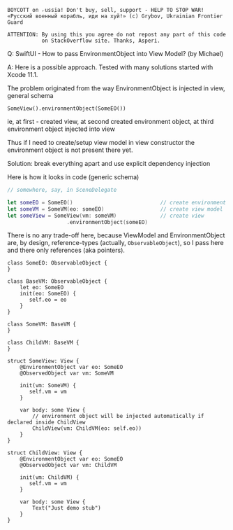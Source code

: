 ```
BOYCOTT on ᵣussia! Don't buy, sell, support - HELP TO STOP WAR!
«Русский военный корабль, иди на хуй!» (c) Grybov, Ukrainian Frontier Guard

ATTENTION: By using this you agree do not repost any part of this code
           on StackOverflow site. Thanks, Asperi.
```

Q: SwiftUI - How to pass EnvironmentObject into View Model? (by Michael)

A: Here is a possible approach. Tested with many solutions started with Xcode 11.1.

The problem originated from the way EnvironmentObject is injected in view, general schema 

    SomeView().environmentObject(SomeEO())

ie, at first - created view, at second created environment object, at third environment object injected into view

Thus if I need to create/setup view model in view constructor the environment object is not present there yet.

Solution: break everything apart and use explicit dependency injection

Here is how it looks in code (generic schema)

```swift
// somewhere, say, in SceneDelegate

let someEO = SomeEO()                            // create environment object
let someVM = SomeVM(eo: someEO)                  // create view model
let someView = SomeView(vm: someVM)              // create view 
                   .environmentObject(someEO)
```

There is no any trade-off here, because ViewModel and EnvironmentObject are, by design, reference-types (actually, `ObservableObject`), so I pass here and there only references (aka pointers).

```
class SomeEO: ObservableObject {
}

class BaseVM: ObservableObject {
    let eo: SomeEO
    init(eo: SomeEO) {
       self.eo = eo
    }
}

class SomeVM: BaseVM {
}

class ChildVM: BaseVM {
}

struct SomeView: View {
    @EnvironmentObject var eo: SomeEO
    @ObservedObject var vm: SomeVM

    init(vm: SomeVM) {
       self.vm = vm
    }

    var body: some View {
        // environment object will be injected automatically if declared inside ChildView
        ChildView(vm: ChildVM(eo: self.eo)) 
    }
}

struct ChildView: View {
    @EnvironmentObject var eo: SomeEO
    @ObservedObject var vm: ChildVM

    init(vm: ChildVM) {
       self.vm = vm
    }

    var body: some View {
        Text("Just demo stub")
    }
}
```
